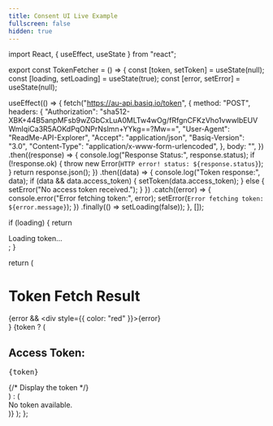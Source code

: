 ```yaml
---
title: Consent UI Live Example
fullscreen: false
hidden: true
---
```

import React, { useEffect, useState } from "react";

export const TokenFetcher = () => {
  const [token, setToken] = useState(null);
  const [loading, setLoading] = useState(true);
  const [error, setError] = useState(null);

  useEffect(() => {
    fetch("https://au-api.basiq.io/token", {
      method: "POST",
      headers: {
        "Authorization":
          "sha512-XBK+44B5anpMFsb9wZGbCxLuA0MLTw4wOg/fRfgnCFKzVho1vwwlbEUVWmIqiCa3R5AOKdPqONPrNslmn+YYkg==?Mw==",
        "User-Agent": "ReadMe-API-Explorer",
        "Accept": "application/json",
        "Basiq-Version": "3.0",
        "Content-Type": "application/x-www-form-urlencoded",
      },
      body: "",
    })
      .then((response) => {
        console.log("Response Status:", response.status);
        if (!response.ok) {
          throw new Error(`HTTP error! status: ${response.status}`);
        }
        return response.json();
      })
      .then((data) => {
        console.log("Token response:", data);
        if (data && data.access_token) {
          setToken(data.access_token);
        } else {
          setError("No access token received.");
        }
      })
      .catch((error) => {
        console.error("Error fetching token:", error);
        setError(`Error fetching token: ${error.message}`);
      })
      .finally(() => setLoading(false));
  }, []);

  if (loading) {
    return <div>Loading token...</div>;
  }

  return (
    <div>
      <h1>Token Fetch Result</h1>
      {error && <div style={{ color: "red" }}>{error}</div>}
      {token ? (
        <div>
          <h2>Access Token:</h2>
          <pre>{token}</pre> {/* Display the token */}
        </div>
      ) : (
        <div>No token available.</div>
      )}
    </div>
  );
};

<br />

<TokenFetcher />